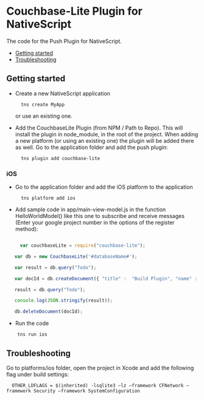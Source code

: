 # Couchbase-Lite Plugin for NativeScript

The code for the Push Plugin for NativeScript.

- [Getting started](#getting-started)
- [Troubleshooting](#troubleshooting)

## Getting started

- Create a new NativeScript application

		tns create MyApp

	or use an existing one.

- Add the CouchbaseLite Plugin (from NPM / Path to Repo). This will install the plugin in node_module, in the root of the project. When adding a new platform (or using an existing one) the plugin will be added there as well. Go to the application folder and add the push plugin:

		tns plugin add couchbase-lite

### iOS

- Go to the application folder and add the iOS platform to the application

		tns platform add ios

- Add sample code in app/main-view-model.js in the function HelloWorldModel() like this one to subscribe and receive messages (Enter your google project number in the options of the register method):

```javascript

	 var couchbaseLite = require("couchbase-lite");

   var db = new CouchbaseLite('#databaseName#');

   var result = db.query("Todo");

   var docId = db.createDocument({ "title" :  "Build Plugin", "name" : 'Todo' });

   result = db.query("Todo");

   console.log(JSON.stringify(result));

   db.deleteDocument(docId);

```

- Run the code

```
	tns run ios
```

## Troubleshooting

Go to platforms/ios folder, open the project in Xcode and add the following flag under build settings:

```
  OTHER_LDFLAGS = $(inherited) -lsqlite3 –lz –framework CFNetwork –framework Security –framework SystemConfiguration

```
